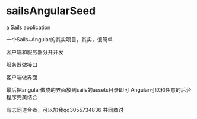 # sailsAngularSeed

a [Sails](http://sailsjs.org) application

一个Sails+Angular的其实项目，其实，很简单

客户端和服务器分开开发

服务器做接口

客户端做界面

最后把angular做成的界面放到sails的assets目录即可
Angular可以和任意的后台程序完美结合

有志同道合者，可以加我qq3055734836 共同商讨
